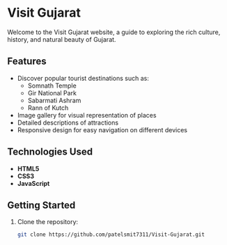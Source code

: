 # Visit Gujarat

Welcome to the Visit Gujarat website, a guide to exploring the rich culture, history, and natural beauty of Gujarat.

## Features

- Discover popular tourist destinations such as:
  - Somnath Temple
  - Gir National Park
  - Sabarmati Ashram
  - Rann of Kutch
- Image gallery for visual representation of places
- Detailed descriptions of attractions
- Responsive design for easy navigation on different devices

## Technologies Used

- **HTML5**
- **CSS3**
- **JavaScript**

## Getting Started

1. Clone the repository:
   ```bash
   git clone https://github.com/patelsmit7311/Visit-Gujarat.git
